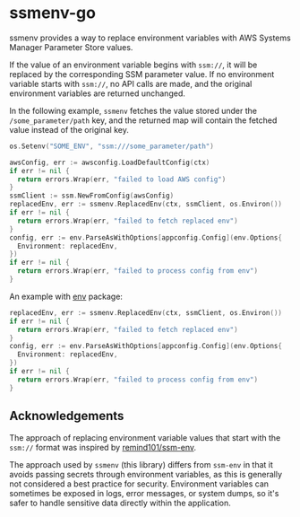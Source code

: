 # ssmenv-go
ssmenv provides a way to replace environment variables with AWS Systems Manager Parameter Store values.

If the value of an environment variable begins with `ssm://`, it will be replaced by the corresponding SSM parameter value.
If no environment variable starts with `ssm://`, no API calls are made, and the original environment variables are returned unchanged.

In the following example, `ssmenv` fetches the value stored under the `/some_parameter/path` key, and the returned map will contain the fetched value instead of the original key.

```go
os.Setenv("SOME_ENV", "ssm:///some_parameter/path")

awsConfig, err := awsconfig.LoadDefaultConfig(ctx)
if err != nil {
  return errors.Wrap(err, "failed to load AWS config")
}
ssmClient := ssm.NewFromConfig(awsConfig)
replacedEnv, err := ssmenv.ReplacedEnv(ctx, ssmClient, os.Environ())
if err != nil {
  return errors.Wrap(err, "failed to fetch replaced env")
}
config, err := env.ParseAsWithOptions[appconfig.Config](env.Options{
  Environment: replacedEnv,
})
if err != nil {
  return errors.Wrap(err, "failed to process config from env")
}
```

An example with [env](https://github.com/caarlos0/env) package:

```go
replacedEnv, err := ssmenv.ReplacedEnv(ctx, ssmClient, os.Environ())
if err != nil {
  return errors.Wrap(err, "failed to fetch replaced env")
}
config, err := env.ParseAsWithOptions[appconfig.Config](env.Options{
  Environment: replacedEnv,
})
if err != nil {
  return errors.Wrap(err, "failed to process config from env")
}
```

## Acknowledgements
The approach of replacing environment variable values that start with the `ssm://` format was inspired by [remind101/ssm-env](https://github.com/remind101/ssm-env).

The approach used by `ssmenv` (this library) differs from `ssm-env` in that it avoids passing secrets through environment variables, as this is generally not considered a best practice for security. Environment variables can sometimes be exposed in logs, error messages, or system dumps, so it's safer to handle sensitive data directly within the application.

